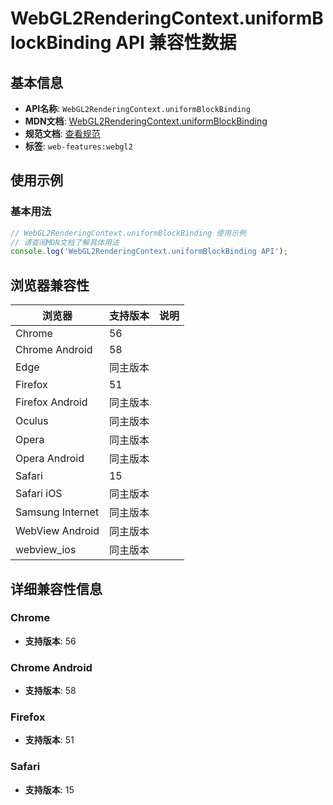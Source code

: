 # WebGL2RenderingContext.uniformBlockBinding API 兼容性数据

## 基本信息

- **API名称**: `WebGL2RenderingContext.uniformBlockBinding`
- **MDN文档**: [WebGL2RenderingContext.uniformBlockBinding](https://developer.mozilla.org/docs/Web/API/WebGL2RenderingContext/uniformBlockBinding)
- **规范文档**: [查看规范](https://registry.khronos.org/webgl/specs/latest/2.0/#3.7.16)
- **标签**: `web-features:webgl2`

## 使用示例

### 基本用法

```javascript
// WebGL2RenderingContext.uniformBlockBinding 使用示例
// 请查阅MDN文档了解具体用法
console.log('WebGL2RenderingContext.uniformBlockBinding API');
```

## 浏览器兼容性

| 浏览器 | 支持版本 | 说明 |
|--------|----------|------|
| Chrome | 56 |  |
| Chrome Android | 58 |  |
| Edge | 同主版本 |  |
| Firefox | 51 |  |
| Firefox Android | 同主版本 |  |
| Oculus | 同主版本 |  |
| Opera | 同主版本 |  |
| Opera Android | 同主版本 |  |
| Safari | 15 |  |
| Safari iOS | 同主版本 |  |
| Samsung Internet | 同主版本 |  |
| WebView Android | 同主版本 |  |
| webview_ios | 同主版本 |  |

## 详细兼容性信息

### Chrome

- **支持版本**: 56

### Chrome Android

- **支持版本**: 58

### Firefox

- **支持版本**: 51

### Safari

- **支持版本**: 15

